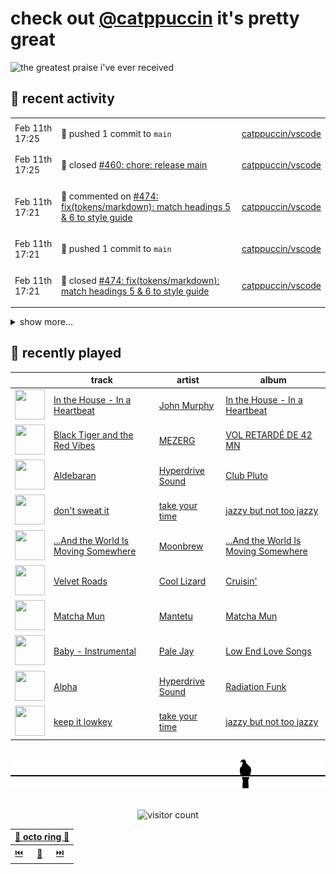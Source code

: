 # check out [@catppuccin](https://github.com/catppuccin) it's pretty great

![the greatest praise i've ever received](https://github.com/user-attachments/assets/ad888e4f-7a22-4eac-85a7-744eacd8eb46)

## 📅 recent activity

<!-- SCRIPT:REPLACE:GITHUB -->
<table>
<tbody>
<tr>
<td><span title='2025-02-11T17:25:33+00:00'>Feb 11th 17:25</span></td>
<td>

🚢 pushed 1 commit to `main`

</td>
<td>

[catppuccin/vscode](https://github.com/catppuccin/vscode)

</td>
</tr>
<tr>
<td><span title='2025-02-11T17:25:31+00:00'>Feb 11th 17:25</span></td>
<td>

🎉 closed [#460: chore: release main](https://github.com/catppuccin/vscode/pull/460)

</td>
<td>

[catppuccin/vscode](https://github.com/catppuccin/vscode)

</td>
</tr>
<tr>
<td><span title='2025-02-11T17:21:52+00:00'>Feb 11th 17:21</span></td>
<td>

💬 commented on [#474: fix(tokens/markdown): match headings 5 & 6 to style guide](https://github.com/catppuccin/vscode/pull/474)

</td>
<td>

[catppuccin/vscode](https://github.com/catppuccin/vscode)

</td>
</tr>
<tr>
<td><span title='2025-02-11T17:21:50+00:00'>Feb 11th 17:21</span></td>
<td>

🚢 pushed 1 commit to `main`

</td>
<td>

[catppuccin/vscode](https://github.com/catppuccin/vscode)

</td>
</tr>
<tr>
<td><span title='2025-02-11T17:21:49+00:00'>Feb 11th 17:21</span></td>
<td>

🎉 closed [#474: fix(tokens/markdown): match headings 5 & 6 to style guide](https://github.com/catppuccin/vscode/pull/474)

</td>
<td>

[catppuccin/vscode](https://github.com/catppuccin/vscode)

</td>
</tr>
</tbody>
</table>

<details>
<summary>show more...</summary>
<table>
<tbody>
<tr>
<td><span title='2025-02-10T09:56:15+00:00'>Feb 10th 09:56</span></td>
<td>

🔍 reviewed [#484: feat: Create a config linter](https://github.com/catppuccin/tmux/pull/484)

</td>
<td>

[catppuccin/tmux](https://github.com/catppuccin/tmux)

</td>
</tr>
<tr>
<td><span title='2025-02-10T09:44:16+00:00'>Feb 10th 09:44</span></td>
<td>

🔍 reviewed [#484: feat: Create a config linter](https://github.com/catppuccin/tmux/pull/484)

</td>
<td>

[catppuccin/tmux](https://github.com/catppuccin/tmux)

</td>
</tr>
<tr>
<td><span title='2025-02-10T09:34:54+00:00'>Feb 10th 09:34</span></td>
<td>

🔍 reviewed [#484: feat: Create a config linter](https://github.com/catppuccin/tmux/pull/484)

</td>
<td>

[catppuccin/tmux](https://github.com/catppuccin/tmux)

</td>
</tr>
<tr>
<td><span title='2025-02-10T09:34:54+00:00'>Feb 10th 09:34</span></td>
<td>

🔍 reviewed [#484: feat: Create a config linter](https://github.com/catppuccin/tmux/pull/484)

</td>
<td>

[catppuccin/tmux](https://github.com/catppuccin/tmux)

</td>
</tr>
<tr>
<td><span title='2025-02-09T12:00:54+00:00'>Feb 9th 12:00</span></td>
<td>

🚢 pushed 1 commit to `main`

</td>
<td>

[catppuccin/helix](https://github.com/catppuccin/helix)

</td>
</tr>
<tr>
<td><span title='2025-02-09T12:00:54+00:00'>Feb 9th 12:00</span></td>
<td>

✅ closed [#63: Cursor color does not match mode color](https://github.com/catppuccin/helix/issues/63)

</td>
<td>

[catppuccin/helix](https://github.com/catppuccin/helix)

</td>
</tr>
<tr>
<td><span title='2025-02-09T12:00:53+00:00'>Feb 9th 12:00</span></td>
<td>

🎉 closed [#64: Fix Mode Color Matching Cursor Color](https://github.com/catppuccin/helix/pull/64)

</td>
<td>

[catppuccin/helix](https://github.com/catppuccin/helix)

</td>
</tr>
<tr>
<td><span title='2025-02-09T12:00:34+00:00'>Feb 9th 12:00</span></td>
<td>

💬 commented on [#64: Fix Mode Color Matching Cursor Color](https://github.com/catppuccin/helix/pull/64)

</td>
<td>

[catppuccin/helix](https://github.com/catppuccin/helix)

</td>
</tr>
<tr>
<td><span title='2025-02-09T11:54:55+00:00'>Feb 9th 11:54</span></td>
<td>

🚢 pushed 2 commits to `fix-mode-colors`

</td>
<td>

[amayer5125/catppuccin-helix](https://github.com/amayer5125/catppuccin-helix)

</td>
</tr>
<tr>
<td><span title='2025-02-09T11:54:45+00:00'>Feb 9th 11:54</span></td>
<td>

🚢 pushed 1 commit to `main`

</td>
<td>

[catppuccin/helix](https://github.com/catppuccin/helix)

</td>
</tr>
<tr>
<td><span title='2025-02-09T11:51:13+00:00'>Feb 9th 11:51</span></td>
<td>

🚢 pushed 2 commits to `fix-mode-colors`

</td>
<td>

[amayer5125/catppuccin-helix](https://github.com/amayer5125/catppuccin-helix)

</td>
</tr>
<tr>
<td><span title='2025-02-09T11:50:30+00:00'>Feb 9th 11:50</span></td>
<td>

🚢 pushed 1 commit to `main`

</td>
<td>

[catppuccin/helix](https://github.com/catppuccin/helix)

</td>
</tr>
<tr>
<td><span title='2025-02-09T11:49:54+00:00'>Feb 9th 11:49</span></td>
<td>

🚢 pushed 1 commit to `main`

</td>
<td>

[backwardspy/helix-hl-diff](https://github.com/backwardspy/helix-hl-diff)

</td>
</tr>
<tr>
<td><span title='2025-02-09T11:43:54+00:00'>Feb 9th 11:43</span></td>
<td>

🚢 pushed 3 commits to `fix-mode-colors`

</td>
<td>

[amayer5125/catppuccin-helix](https://github.com/amayer5125/catppuccin-helix)

</td>
</tr>
<tr>
<td><span title='2025-02-09T11:37:46+00:00'>Feb 9th 11:37</span></td>
<td>

🚢 pushed 1 commit to `main`

</td>
<td>

[catppuccin/helix](https://github.com/catppuccin/helix)

</td>
</tr>
</tbody>
</table>
</details>
<!-- SCRIPT:REPLACE:GITHUB -->

## 🎵 recently played

<!-- SCRIPT:REPLACE:SPOTIFY -->
| | track | artist | album |
| - | - | - | - |
| <img src="https://i.scdn.co/image/ab67616d0000485118d434f009f3bf0f4115290c" width="48" height="48"> | [In the House - In a Heartbeat](https://open.spotify.com/track/0cWPe8mPRyLMxxe94eRVzs) | [John Murphy](https://open.spotify.com/artist/4UGoqrmNHDJ166XD6DtZni) | [In the House - In a Heartbeat](https://open.spotify.com/track/0cWPe8mPRyLMxxe94eRVzs) |
| <img src="https://i.scdn.co/image/ab67616d00004851760d2631b6496f46d8bdc27b" width="48" height="48"> | [Black Tiger and the Red Vibes](https://open.spotify.com/track/5RkFlUow8hhCPd2ybDJh5K) | [MEZERG](https://open.spotify.com/artist/7G9gz8bsP8VM5CMFTSBvNe) | [VOL RETARDÉ DE 42 MN](https://open.spotify.com/track/5RkFlUow8hhCPd2ybDJh5K) |
| <img src="https://i.scdn.co/image/ab67616d00004851c5bc486b267e6bd877c61ce9" width="48" height="48"> | [Aldebaran](https://open.spotify.com/track/1J0QSDJ1uvUzP991ufGQpp) | [Hyperdrive Sound](https://open.spotify.com/artist/5qsgwNthCvc282o9dstOMP) | [Club Pluto](https://open.spotify.com/track/1J0QSDJ1uvUzP991ufGQpp) |
| <img src="https://i.scdn.co/image/ab67616d0000485152bb44a47daaf9addc8e4992" width="48" height="48"> | [don't sweat it](https://open.spotify.com/track/2exFjy4xYVjEkey1Eb3sAC) | [take your time](https://open.spotify.com/artist/21PAJwO0H94xCT4wStKtaE) | [jazzy but not too jazzy](https://open.spotify.com/track/2exFjy4xYVjEkey1Eb3sAC) |
| <img src="https://i.scdn.co/image/ab67616d0000485118d78aa555ed42af8a11db27" width="48" height="48"> | [...And the World Is Moving Somewhere](https://open.spotify.com/track/678YMJdXSPcP8Lpfw2Ov3A) | [Moonbrew](https://open.spotify.com/artist/4hIbcgjW07lDwyea7mJh4w) | [...And the World Is Moving Somewhere](https://open.spotify.com/track/678YMJdXSPcP8Lpfw2Ov3A) |
| <img src="https://i.scdn.co/image/ab67616d000048518131874be9a8b73731680e65" width="48" height="48"> | [Velvet Roads](https://open.spotify.com/track/0ZBnRJYgCZf50NMvZI8z59) | [Cool Lizard](https://open.spotify.com/artist/42PY2qW7MKny7mWzs80ebY) | [Cruisin'](https://open.spotify.com/track/0ZBnRJYgCZf50NMvZI8z59) |
| <img src="https://i.scdn.co/image/ab67616d00004851eec419702d2c96951d1cfde8" width="48" height="48"> | [Matcha Mun](https://open.spotify.com/track/6ab092IGGHILPufKGSKweU) | [Mantetu](https://open.spotify.com/artist/29OdSwPfuMNDXd1h5R2McY) | [Matcha Mun](https://open.spotify.com/track/6ab092IGGHILPufKGSKweU) |
| <img src="https://i.scdn.co/image/ab67616d000048512361ea4e4546ed83b2e28e93" width="48" height="48"> | [Baby - Instrumental](https://open.spotify.com/track/5mGAK2suXHvmL1BLo4p10s) | [Pale Jay](https://open.spotify.com/artist/7H3z77VbkJcCcFilmKqKNM) | [Low End Love Songs](https://open.spotify.com/track/5mGAK2suXHvmL1BLo4p10s) |
| <img src="https://i.scdn.co/image/ab67616d0000485115b6b70122613bb65b841816" width="48" height="48"> | [Alpha](https://open.spotify.com/track/1aAuNoC76d6AYu8b8SOtB6) | [Hyperdrive Sound](https://open.spotify.com/artist/5qsgwNthCvc282o9dstOMP) | [Radiation Funk](https://open.spotify.com/track/1aAuNoC76d6AYu8b8SOtB6) |
| <img src="https://i.scdn.co/image/ab67616d0000485152bb44a47daaf9addc8e4992" width="48" height="48"> | [keep it lowkey](https://open.spotify.com/track/0JUC9mxBzwqi7FQ2vrzK9r) | [take your time](https://open.spotify.com/artist/21PAJwO0H94xCT4wStKtaE) | [jazzy but not too jazzy](https://open.spotify.com/track/0JUC9mxBzwqi7FQ2vrzK9r) |

<!-- SCRIPT:REPLACE:SPOTIFY -->

<br>

<div align="center">

<picture>
    <source media="(prefers-color-scheme: light)" srcset="assets/pigeon-light.svg">
    <source media="(prefers-color-scheme: dark)" srcset="assets/pigeon-dark.svg">
    <img alt="pigeon sitting on a wire" src="assets/pigeon-light.svg">
</picture>

<br>
<br>

![visitor count](https://profile-counter.glitch.me/backwardspy/count.svg)

<table>
    <thead>
        <th colspan="3"><a href="https://octo-ring.com">🐙 octo ring 🐙</a></th>
    </thead>
    <tbody>
        <td><a href="https://octo-ring.com/p/backwardspy/prev">⏮️</a></td>
        <td><a href="https://octo-ring.com/p/backwardspy/random">🔀</a></td>
        <td><a href="https://octo-ring.com/p/backwardspy/next">⏭️</a></td>
    </tbody>
</table>

</div>
